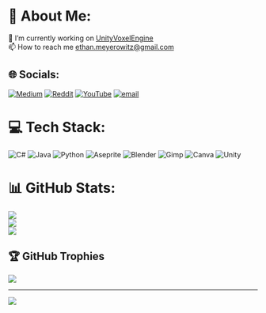 # 💫 About Me:
🔭 I’m currently working on [UnityVoxelEngine](https://github.com/BloodyFish/UnityVoxelEngine)<br>📫 How to reach me ethan.meyerowitz@gmail.com


## 🌐 Socials:
[![Medium](https://img.shields.io/badge/Medium-12100E?logo=medium&logoColor=white)](https://medium.com/@@ethan.meyerowitz) [![Reddit](https://img.shields.io/badge/Reddit-%23FF4500.svg?logo=Reddit&logoColor=white)](https://reddit.com/user/u/Bl00dyFish) [![YouTube](https://img.shields.io/badge/YouTube-%23FF0000.svg?logo=YouTube&logoColor=white)](https://youtube.com/@@bl00dyfish47) [![email](https://img.shields.io/badge/Email-D14836?logo=gmail&logoColor=white)](mailto:ethan.meyerowitz@gmail.com) 

# 💻 Tech Stack:
![C#](https://img.shields.io/badge/c%23-%23239120.svg?style=for-the-badge&logo=csharp&logoColor=white) ![Java](https://img.shields.io/badge/java-%23ED8B00.svg?style=for-the-badge&logo=openjdk&logoColor=white) ![Python](https://img.shields.io/badge/python-3670A0?style=for-the-badge&logo=python&logoColor=ffdd54) ![Aseprite](https://img.shields.io/badge/Aseprite-FFFFFF?style=for-the-badge&logo=Aseprite&logoColor=#7D929E) ![Blender](https://img.shields.io/badge/blender-%23F5792A.svg?style=for-the-badge&logo=blender&logoColor=white) ![Gimp](https://img.shields.io/badge/Gimp-657D8B?style=for-the-badge&logo=gimp&logoColor=FFFFFF) ![Canva](https://img.shields.io/badge/Canva-%2300C4CC.svg?style=for-the-badge&logo=Canva&logoColor=white) ![Unity](https://img.shields.io/badge/unity-%23000000.svg?style=for-the-badge&logo=unity&logoColor=white)
# 📊 GitHub Stats:
![](https://github-readme-stats.vercel.app/api?username=BloodyFish&theme=github_dark&hide_border=true&include_all_commits=true&count_private=true)<br/>
![](https://nirzak-streak-stats.vercel.app/?user=BloodyFish&theme=github_dark&hide_border=true)<br/>
![](https://github-readme-stats.vercel.app/api/top-langs/?username=BloodyFish&theme=github_dark&hide_border=true&include_all_commits=true&count_private=true&layout=compact)

## 🏆 GitHub Trophies
![](https://github-profile-trophy.vercel.app/?username=BloodyFish&theme=github_dark&no-frame=true&no-bg=true&margin-w=4)

---
[![](https://visitcount.itsvg.in/api?id=BloodyFish&icon=4&color=12&hide_border=true)](https://visitcount.itsvg.in)

<!-- Proudly created with GPRM ( https://gprm.itsvg.in ) -->
